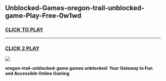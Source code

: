 
## Unblocked-Games-oregon-trail-unblocked-game-Play-Free-0w1wd
<h3>
<a href="https://premium76.site?title=oregon-trail-unblocked-game&ref=23A">CLICK TO PLAY</a></h3>
<hr>

<h3>
<a href="https://premium76.site?title=oregon-trail-unblocked-game&ref=23A">CLICK 2 PLAY</a>
  
</h3>

<a href="https://premium76.site?title=oregon-trail-unblocked-game&ref=23A"><img src="https://clearcache.store/games.png"></a>


**oregon-trail-unblocked-game games unblocked: Your Gateway to Fun and Accessible Online Gaming**
